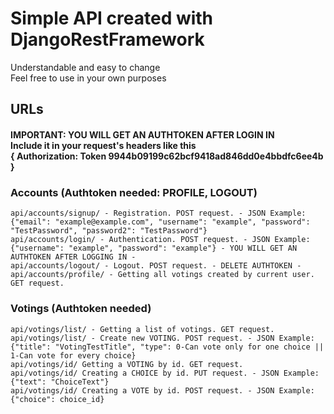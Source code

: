# Simple API created with DjangoRestFramework</br>
Understandable and easy to change</br>
Feel free to use in your own purposes</br>
## URLs

#### IMPORTANT: YOU WILL GET AN AUTHTOKEN AFTER LOGIN IN <br/> Include it in your request's headers like this <br/> { Authorization: Token 9944b09199c62bcf9418ad846dd0e4bbdfc6ee4b }


### Accounts (Authtoken needed: PROFILE, LOGOUT)
```
api/accounts/signup/ - Registration. POST request. - JSON Example: {"email": "example@example.com", "username": "example", "password": "TestPassword", "password2": "TestPassword"}
api/accounts/login/ - Authentication. POST request. - JSON Example: {"username": "example", "password": "example"} - YOU WILL GET AN AUTHTOKEN AFTER LOGGING IN -
api/accounts/logout/ - Logout. POST request. - DELETE AUTHTOKEN -
api/accounts/profile/ - Getting all votings created by current user. GET request.
```
### Votings (Authtoken needed)
```
api/votings/list/ - Getting a list of votings. GET request.
api/votings/list/ - Create new VOTING. POST request. - JSON Example: {"title": "VotingTestTitle", "type": 0-Can vote only for one choice || 1-Can vote for every choice}
api/votings/id/ Getting a VOTING by id. GET request.
api/votings/id/ Creating a CHOICE by id. PUT request. - JSON Example: {"text": "ChoiceText"}
api/votings/id/ Creating a VOTE by id. POST request. - JSON Example: {"choice": choice_id}
```
